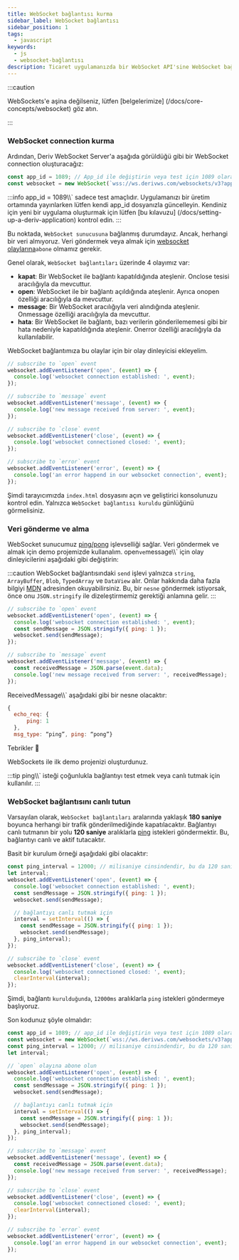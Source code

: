 ```yaml
---
title: WebSocket bağlantısı kurma
sidebar_label: WebSocket bağlantısı
sidebar_position: 1
tags:
  - javascript
keywords:
  - js
  - websocket-bağlantısı
description: Ticaret uygulamanızda bir WebSocket API'sine WebSocket bağlantısının nasıl kurulacağına ilişkin bir kılavuz.
---
```


:::caution

WebSockets'e aşina değilseniz, lütfen [belgelerimize] (/docs/core-concepts/websocket) göz atın.

:::

### WebSocket connection kurma

<!-- To create a websocket connection, we want to use the Deriv websocket URL with an `app_id`. You can create your own app_id within your [dashboard](/dashboard) or keep the default `1089` app_id for testing. Keep in mind that eventually, you should make your own app_id. Especially if you would like to monetize your application. -->

Ardından, Deriv WebSocket Server'a aşağıda görüldüğü gibi bir WebSocket connection oluşturacağız:

```js title="index.js" showLineNumbers
const app_id = 1089; // App_id ile değiştirin veya test için 1089 olarak bırakın.
const websocket = new WebSocket(`wss://ws.derivws.com/websockets/v3?app_id=${app_id}`);
```

:::info
app_id = 1089\\\\` sadece test amaçlıdır. Uygulamanızı bir üretim ortamında yayınlarken lütfen kendi app_id dosyanızla güncelleyin. Kendiniz için yeni bir uygulama oluşturmak için lütfen [bu kılavuzu] (/docs/setting-up-a-deriv-application) kontrol edin.
:::

Bu noktada, `WebSocket sunucusuna` bağlanmış durumdayız. Ancak, herhangi bir veri almıyoruz. Veri göndermek veya almak için <a href="https://developer.mozilla.org/en-US/docs/Web/API/WebSocket#events" target="_blank">websocket olaylarına</a>`abone` olmamız gerekir.

Genel olarak, `WebSocket bağlantıları` üzerinde 4 olayımız var:

- **kapat**:
  Bir WebSocket ile bağlantı kapatıldığında ateşlenir. Onclose tesisi aracılığıyla da mevcuttur.
- **open**:
  WebSocket ile bir bağlantı açıldığında ateşlenir. Ayrıca onopen özelliği aracılığıyla da mevcuttur.
- **message**:
  Bir WebSocket aracılığıyla veri alındığında ateşlenir. Onmessage özelliği aracılığıyla da mevcuttur.
- **hata**:
  Bir WebSocket ile bağlantı, bazı verilerin gönderilememesi gibi bir hata nedeniyle kapatıldığında ateşlenir. Onerror özelliği aracılığıyla da kullanılabilir.

WebSocket bağlantımıza bu olaylar için bir olay dinleyicisi ekleyelim.

```js title="index.js" showLineNumbers
// subscribe to `open` event
websocket.addEventListener('open', (event) => {
  console.log('websocket connection established: ', event);
});

// subscribe to `message` event
websocket.addEventListener('message', (event) => {
  console.log('new message received from server: ', event);
});

// subscribe to `close` event
websocket.addEventListener('close', (event) => {
  console.log('websocket connectioned closed: ', event);
});

// subscribe to `error` event
websocket.addEventListener('error', (event) => {
  console.log('an error happend in our websocket connection', event);
});
```

Şimdi tarayıcımızda `index.html` dosyasını açın ve geliştirici konsolunuzu kontrol edin. Yalnızca `WebSocket bağlantısı kuruldu` günlüğünü görmelisiniz.

### Veri gönderme ve alma

WebSocket sunucumuz <a href="/api-explorer#ping" target="_blank" rel="noopener noreferrer">ping/pong</a> işlevselliği sağlar. Veri göndermek ve almak için demo projemizde kullanalım. open`ve`message\\\\` için olay dinleyicilerini aşağıdaki gibi değiştirin:

:::caution
WebSocket bağlantısındaki `send` işlevi yalnızca `string`, `ArrayBuffer`, `Blob`, `TypedArray` ve `DataView` alır. Onlar hakkında daha fazla bilgiyi [MDN](https://developer.mozilla.org/en-US/docs/Web/API/WebSocket/send) adresinden okuyabilirsiniz. Bu, bir `nesne` göndermek istiyorsak, önce onu `JSON.stringify` ile dizeleştirmemiz gerektiği anlamına gelir.
:::

```js title="index.js" showLineNumbers
// subscribe to `open` event
websocket.addEventListener('open', (event) => {
  console.log('websocket connection established: ', event);
  const sendMessage = JSON.stringify({ ping: 1 });
  websocket.send(sendMessage);
});

// subscribe to `message` event
websocket.addEventListener('message', (event) => {
  const receivedMessage = JSON.parse(event.data);
  console.log('new message received from server: ', receivedMessage);
});
```

ReceivedMessage\\\\` aşağıdaki gibi bir nesne olacaktır:

```js showLineNumbers
{
  echo_req: {
      ping: 1
  },
  msg_type: “ping”, ping: “pong”}


```

Tebrikler :tada:

WebSockets ile ilk demo projenizi oluşturdunuz.

:::tip
ping\\\\` isteği çoğunlukla bağlantıyı test etmek veya canlı tutmak için kullanılır.
:::

### WebSocket bağlantısını canlı tutun

Varsayılan olarak, `WebSocket bağlantıları` aralarında yaklaşık **180 saniye** boyunca herhangi bir trafik gönderilmediğinde kapatılacaktır. Bağlantıyı canlı tutmanın bir yolu **120 saniye** aralıklarla [ping](/api-explorer#ping) istekleri göndermektir. Bu, bağlantıyı canlı ve aktif tutacaktır.

Basit bir kurulum örneği aşağıdaki gibi olacaktır:

```js title="index.js" showLineNumbers
const ping_interval = 12000; // milisaniye cinsindendir, bu da 120 saniyeye eşittir
let interval;
websocket.addEventListener('open', (event) => {
  console.log('websocket connection established: ', event);
  const sendMessage = JSON.stringify({ ping: 1 });
  websocket.send(sendMessage);

  // bağlantıyı canlı tutmak için
  interval = setInterval(() => {
    const sendMessage = JSON.stringify({ ping: 1 });
    websocket.send(sendMessage);
  }, ping_interval);
});

// subscribe to `close` event
websocket.addEventListener('close', (event) => {
  console.log('websocket connectioned closed: ', event);
  clearInterval(interval);
});
```

Şimdi, bağlantı `kurulduğunda`, `12000ms` aralıklarla `ping` istekleri göndermeye başlıyoruz.

Son kodunuz şöyle olmalıdır:

```js title="index.js" showLineNumbers
const app_id = 1089; // app_id ile değiştirin veya test için 1089 olarak bırakın.
const websocket = new WebSocket(`wss://ws.derivws.com/websockets/v3?app_id=${app_id}`);
const ping_interval = 12000; // milisaniye cinsindendir, bu da 120 saniyeye eşittir
let interval;

// `open` olayına abone olun
websocket.addEventListener('open', (event) => {
  console.log('websocket connection established: ', event);
  const sendMessage = JSON.stringify({ ping: 1 });
  websocket.send(sendMessage);

  // bağlantıyı canlı tutmak için
  interval = setInterval(() => {
    const sendMessage = JSON.stringify({ ping: 1 });
    websocket.send(sendMessage);
  }, ping_interval);
});

// subscribe to `message` event
websocket.addEventListener('message', (event) => {
  const receivedMessage = JSON.parse(event.data);
  console.log('new message received from server: ', receivedMessage);
});

// subscribe to `close` event
websocket.addEventListener('close', (event) => {
  console.log('websocket connectioned closed: ', event);
  clearInterval(interval);
});

// subscribe to `error` event
websocket.addEventListener('error', (event) => {
  console.log('an error happend in our websocket connection', event);
});
```
